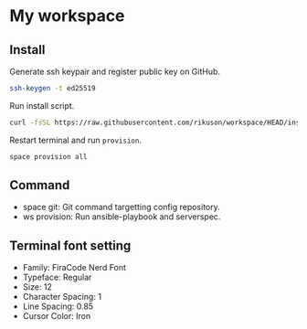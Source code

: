 # My workspace

## Install

Generate ssh keypair and register public key on GitHub.

```bash
ssh-keygen -t ed25519
```

Run install script.

```bash
curl -fsSL https://raw.githubusercontent.com/rikuson/workspace/HEAD/install.sh | WORKSPACE_REPOSITORY_URL=git@github.com:rikuson/workspace.git && zsh -
```

Restart terminal and run `provision`.

```bash
space provision all
```

## Command

- space git: Git command targetting config repository.
- ws provision: Run ansible-playbook and serverspec.

## Terminal font setting

- Family: FiraCode Nerd Font
- Typeface: Regular
- Size: 12
- Character Spacing: 1
- Line Spacing: 0.85
- Cursor Color: Iron
